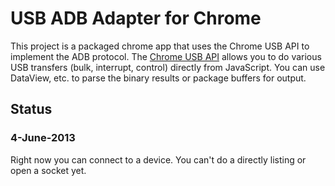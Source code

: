USB ADB Adapter for Chrome
==========================

This project is a packaged chrome app that uses the Chrome USB API to implement the ADB protocol. The [Chrome USB API](http://developer.chrome.com/apps/usb.html) allows you to do various USB transfers (bulk, interrupt, control) directly from JavaScript. You can use DataView, etc. to parse the binary results or package buffers for output. 


Status
------

### 4-June-2013
Right now you can connect to a device. You can't do a directly listing or open a socket yet.
